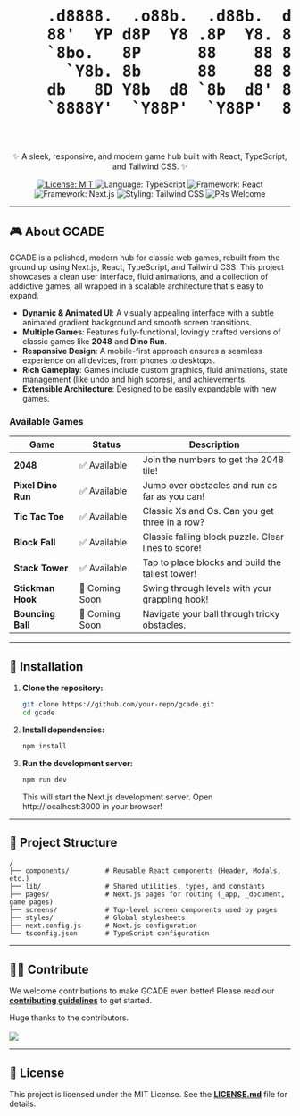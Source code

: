 <div align="center">
  <h1>
    <pre>
    .d8888.  .o88b.  .d88b.  d8888b. d88888b
    88'  YP d8P  Y8 .8P  Y8. 88  `8D 88'
    `8bo.   8P      88    88 88   88 88ooooo
      `Y8b. 8b      88    88 88   88 88~~~~~
    db   8D Y8b  d8 `8b  d8' 88  .8D 88.
    `8888Y'  `Y88P'  `Y88P'  88888D' Y88888P
    </pre>
  </h1>
  <p>✨ A sleek, responsive, and modern game hub built with React, TypeScript, and Tailwind CSS. ✨</p>
  
  <p>
    <a href="https://github.com/your-repo/gcade/blob/main/LICENSE.md">
      <img alt="License: MIT" src="https://img.shields.io/badge/License-MIT-yellow.svg" />
    </a>
    <img alt="Language: TypeScript" src="https://img.shields.io/badge/TypeScript-3178C6?logo=typescript&logoColor=white" />
    <img alt="Framework: React" src="https://img.shields.io/badge/React-61DAFB?logo=react&logoColor=black" />
    <img alt="Framework: Next.js" src="https://img.shields.io/badge/Next.js-000000?logo=nextdotjs&logoColor=white" />
    <img alt="Styling: Tailwind CSS" src="https://img.shields.io/badge/Tailwind_CSS-06B6D4?logo=tailwindcss&logoColor=white" />
    <img alt="PRs Welcome" src="https://img.shields.io/badge/PRs-welcome-brightgreen.svg" />
  </p>
</div>

<hr />

<h2>🎮 About GCADE</h2>

GCADE is a polished, modern hub for classic web games, rebuilt from the ground up using Next.js, React, TypeScript, and Tailwind CSS. This project showcases a clean user interface, fluid animations, and a collection of addictive games, all wrapped in a scalable architecture that's easy to expand.

- **Dynamic & Animated UI**: A visually appealing interface with a subtle animated gradient background and smooth screen transitions.
- **Multiple Games**: Features fully-functional, lovingly crafted versions of classic games like **2048** and **Dino Run**.
- **Responsive Design**: A mobile-first approach ensures a seamless experience on all devices, from phones to desktops.
- **Rich Gameplay**: Games include custom graphics, fluid animations, state management (like undo and high scores), and achievements.
- **Extensible Architecture**: Designed to be easily expandable with new games.

### Available Games

| Game             | Status         | Description                                    |
| ---------------- | -------------- | ---------------------------------------------- |
| **2048**         | ✅ Available   | Join the numbers to get the 2048 tile!         |
| **Pixel Dino Run** | ✅ Available   | Jump over obstacles and run as far as you can!   |
| **Tic Tac Toe**    | ✅ Available   | Classic Xs and Os. Can you get three in a row? |
| **Block Fall**     | ✅ Available   | Classic falling block puzzle. Clear lines to score! |
| **Stack Tower**    | ✅ Available   | Tap to place blocks and build the tallest tower! |
| **Stickman Hook**  | 🚧 Coming Soon | Swing through levels with your grappling hook! |
| **Bouncing Ball**  | 🚧 Coming Soon | Navigate your ball through tricky obstacles.   |

<hr />

<h2>🚀 Installation</h2>

1.  **Clone the repository:**
    ```sh
    git clone https://github.com/your-repo/gcade.git
    cd gcade
    ```

2.  **Install dependencies:**
    ```sh
    npm install
    ```

3.  **Run the development server:**
    ```sh
    npm run dev
    ```
    This will start the Next.js development server. Open http://localhost:3000 in your browser!

<hr />

<h2>📂 Project Structure</h2>

```
/
├── components/         # Reusable React components (Header, Modals, etc.)
├── lib/                # Shared utilities, types, and constants
├── pages/              # Next.js pages for routing (_app, _document, game pages)
├── screens/            # Top-level screen components used by pages
├── styles/             # Global stylesheets
├── next.config.js      # Next.js configuration
└── tsconfig.json       # TypeScript configuration
```

<hr />

<h2>🧑‍💻 Contribute</h2>

We welcome contributions to make GCADE even better! Please read our [**contributing guidelines**](CONTRIBUTING.md) to get started.

Huge thanks to the contributors. </br></br>
<a href="https://github.com/sjlouji/Game-space/graphs/contributors">
  <img src="https://contrib.rocks/image?repo=sjlouji/Game-space" />
</a>

<hr />

<h2>📝 License</h2>

This project is licensed under the MIT License. See the [**LICENSE.md**](LICENSE.md) file for details.